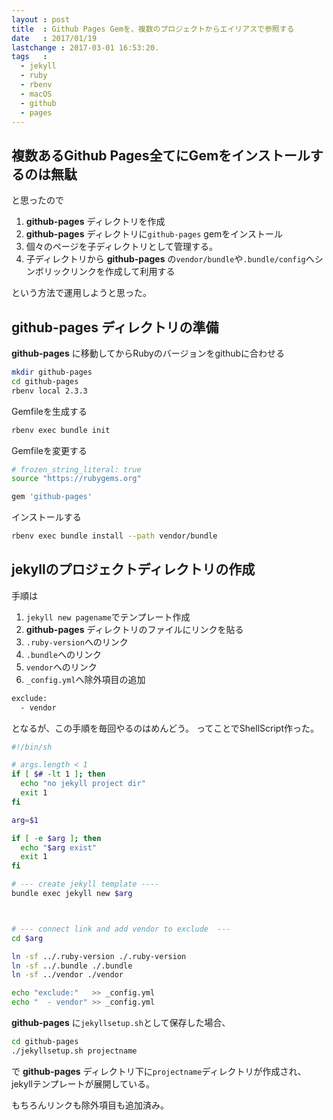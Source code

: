 ```yaml
---
layout : post
title  : Github Pages Gemを、複数のプロジェクトからエイリアスで参照する
date   : 2017/01/19
lastchange : 2017-03-01 16:53:20.
tags   :
  - jekyll
  - ruby
  - rbenv
  - macOS
  - github
  - pages
---
```


## 複数あるGithub Pages全てにGemをインストールするのは無駄

と思ったので

1. __github-pages__ ディレクトリを作成
1. __github-pages__ ディレクトリに`github-pages` gemをインストール
1. 個々のページを子ディレクトリとして管理する。
1. 子ディレクトリから __github-pages__ の`vendor/bundle`や`.bundle/config`へシンボリックリンクを作成して利用する

という方法で運用しようと思った。

## __github-pages__ ディレクトリの準備

__github-pages__ に移動してからRubyのバージョンをgithubに合わせる

```sh
mkdir github-pages
cd github-pages
rbenv local 2.3.3
```

Gemfileを生成する

```sh
rbenv exec bundle init
```

Gemfileを変更する

```sh
# frozen_string_literal: true
source "https://rubygems.org"

gem 'github-pages'
```

インストールする

```sh
rbenv exec bundle install --path vendor/bundle
```

## jekyllのプロジェクトディレクトリの作成

手順は

1. `jekyll new pagename`でテンプレート作成
1. __github-pages__ ディレクトリのファイルにリンクを貼る
  1. `.ruby-version`へのリンク
  1. `.bundle`へのリンク
  1. `vendor`へのリンク
1. `_config.yml`へ除外項目の追加
  
  ```sh
  exclude:
    - vendor
  ```

となるが、この手順を毎回やるのはめんどう。
ってことでShellScript作った。

```sh
#!/bin/sh

# args.length < 1
if [ $# -lt 1 ]; then
  echo "no jekyll project dir"
  exit 1
fi

arg=$1

if [ -e $arg ]; then
  echo "$arg exist"
  exit 1
fi

# --- create jekyll template ----
bundle exec jekyll new $arg



# --- connect link and add vendor to exclude  ---
cd $arg

ln -sf ../.ruby-version ./.ruby-version
ln -sf ../.bundle ./.bundle
ln -sf ../vendor ./vendor

echo "exclude:"   >> _config.yml
echo "  - vendor" >> _config.yml
```

__github-pages__ に`jekyllsetup.sh`として保存した場合、

```sh
cd github-pages
./jekyllsetup.sh projectname
```

で __github-pages__ ディレクトリ下に`projectname`ディレクトリが作成され、
jekyllテンプレートが展開している。

もちろんリンクも除外項目も追加済み。

